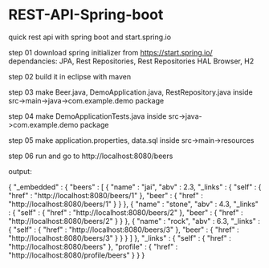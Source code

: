 # REST-API-Spring-boot
quick rest api with spring boot and start.spring.io

step 01
  download spring initializer from https://start.spring.io/
  dependancies: JPA, Rest Repositories, Rest Repositories HAL Browser, H2
  
step 02
  build it in eclipse with maven

step 03
  make Beer.java, DemoApplication.java, RestRepository.java 
  inside src->main->java->com.example.demo package

step 04
  make DemoApplicationTests.java 
  inside src->java->com.example.demo package

step 05
  make application.properties, data.sql 
  inside src->main->resources 

step 06
   run and go to http://localhost:8080/beers 


output: 

{
  "_embedded" : {
    "beers" : [ {
      "name" : "jai",
      "abv" : 2.3,
      "_links" : {
        "self" : {
          "href" : "http://localhost:8080/beers/1"
        },
        "beer" : {
          "href" : "http://localhost:8080/beers/1"
        }
      }
    }, {
      "name" : "stone",
      "abv" : 4.3,
      "_links" : {
        "self" : {
          "href" : "http://localhost:8080/beers/2"
        },
        "beer" : {
          "href" : "http://localhost:8080/beers/2"
        }
      }
    }, {
      "name" : "rock",
      "abv" : 6.3,
      "_links" : {
        "self" : {
          "href" : "http://localhost:8080/beers/3"
        },
        "beer" : {
          "href" : "http://localhost:8080/beers/3"
        }
      }
    } ]
  },
  "_links" : {
    "self" : {
      "href" : "http://localhost:8080/beers"
    },
    "profile" : {
      "href" : "http://localhost:8080/profile/beers"
    }
  }
}
